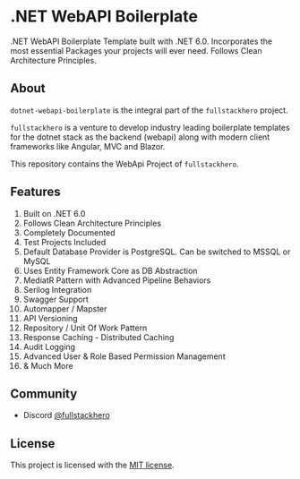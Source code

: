# .NET WebAPI Boilerplate
.NET WebAPI Boilerplate Template built with .NET 6.0. Incorporates the most essential Packages your projects will ever need. Follows Clean Architecture Principles.

## About
 
`dotnet-webapi-boilerplate` is the integral part of the `fullstackhero` project.

`fullstackhero` is a venture to develop industry leading boilerplate templates for the dotnet stack as the backend (webapi) along with modern client frameworks like Angular, MVC and Blazor.

This repository contains the WebApi Project of `fullstackhero`.

## Features

1. Built on .NET 6.0
2. Follows Clean Architecture Principles
3. Completely Documented
4. Test Projects Included
5. Default Database Provider is PostgreSQL. Can be switched to MSSQL or MySQL
6. Uses Entity Framework Core as DB Abstraction
7. MediatR Pattern with Advanced Pipeline Behaviors
8. Serilog Integration
9. Swagger Support
10. Automapper / Mapster
11. API Versioning
12. Repository / Unit Of Work Pattern
13. Response Caching - Distributed Caching
14. Audit Logging
15. Advanced User & Role Based Permission Management 
16. & Much More

## Community

- Discord [@fullstackhero](https://discord.gg/gdgHRt4mMw)

## License

This project is licensed with the [MIT license](LICENSE).
